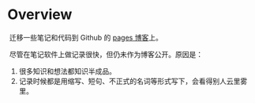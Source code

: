 # Overview

​        迁移一些笔记和代码到 Github 的 [pages 博客](https://makeng.github.io/blog/)上。

​        尽管在笔记软件上做记录很快，但仍未作为博客公开。原因是：

1. 很多知识和想法都知识半成品。
2. 记录时候都是用缩写、短句、不正式的名词等形式写下，会看得别人云里雾里。
